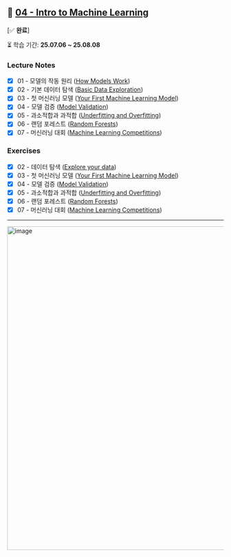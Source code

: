 ## 🤖 [04 - Intro to Machine Learning](https://www.kaggle.com/learn/intro-to-machine-learning)  
[✅ **완료**]

⏳ 학습 기간: **25.07.06 ~ 25.08.08**

### Lecture Notes
- [x] 01 - 모델의 작동 원리 ([How Models Work](https://www.kaggle.com/code/dansbecker/how-models-work))  
- [x] 02 - 기본 데이터 탐색 ([Basic Data Exploration](https://www.kaggle.com/code/dansbecker/basic-data-exploration))  
- [x] 03 - 첫 머신러닝 모델 ([Your First Machine Learning Model](https://www.kaggle.com/code/dansbecker/your-first-machine-learning-model))  
- [x] 04 - 모델 검증 ([Model Validation](https://www.kaggle.com/code/dansbecker/model-validation))  
- [x] 05 - 과소적합과 과적합 ([Underfitting and Overfitting](https://www.kaggle.com/code/dansbecker/underfitting-and-overfitting))  
- [x] 06 - 랜덤 포레스트 ([Random Forests](https://www.kaggle.com/code/dansbecker/random-forests))  
- [x] 07 - 머신러닝 대회 ([Machine Learning Competitions](https://www.kaggle.com/code/dansbecker/machine-learning-competitions))  

### Exercises
- [x] 02 - 데이터 탐색 ([Explore your data](https://github.com/every1218/Kaggle-Learn/blob/main/Intro%20to%20Machine%20Learning/25.07.06%20Basic%20Data%20Exploration/exercise-explore-your-data.ipynb))  
- [x] 03 - 첫 머신러닝 모델 ([Your First Machine Learning Model](https://github.com/every1218/Kaggle-Learn/blob/main/Intro%20to%20Machine%20Learning/25.07.06%20Your%20First%20Machine%20Learning%20Model/exercise-your-first-machine-learning-model.ipynb))  
- [x] 04 - 모델 검증 ([Model Validation](https://github.com/every1218/Kaggle-Learn/blob/main/Intro%20to%20Machine%20Learning/25.07.07%20Model%20Validation/exercise-model-validation.ipynb))  
- [x] 05 - 과소적합과 과적합 ([Underfitting and Overfitting](https://github.com/every1218/Kaggle-Learn/blob/main/Intro%20to%20Machine%20Learning/25.07.21%20Underfitting%20and%20Overfitting/exercise-underfitting-and-overfitting.ipynb))  
- [x] 06 - 랜덤 포레스트 ([Random Forests](https://github.com/every1218/Kaggle-Learn/blob/main/Intro%20to%20Machine%20Learning/25.08.08%20Random%20Forests/exercise-random-forests.ipynb))  
- [x] 07 - 머신러닝 대회 ([Machine Learning Competitions](https://github.com/every1218/Kaggle-Learn/blob/main/Intro%20to%20Machine%20Learning/25.08.08%20Machine%20Learning%20Competitions/exercise-machine-learning-competitions.ipynb))  
---
<img width="837" height="753" alt="image" src="https://github.com/user-attachments/assets/274757ea-e7a0-4b9f-b496-7ac0e19eafc4" />
